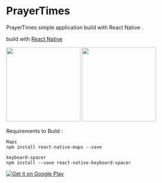 # PrayerTimes
PrayerTimes simple application build with React Native .


build with  [React Native](https://facebook.github.io/react-native/)

<img src="https://github.com/gardencoder/prayertimes/raw/master/images/img_1.gif" width="200px" />
<img src="https://github.com/gardencoder/prayertimes/raw/master/images/img_2.gif" width="200px" />

Requirements to Build :

```
Maps
npm install react-native-maps --save

keyboard-spacer
npm install --save react-native-keyboard-spacer

```

<a href='https://play.google.com/store/apps/details?id=com.gardencoder.prayertimes&utm_source=global_co&utm_medium=prtnr&utm_content=Mar2515&utm_campaign=PartBadge&pcampaignid=MKT-Other-global-all-co-prtnr-py-PartBadge-Mar2515-1'><img alt='Get it on Google Play' src='https://play.google.com/intl/en_us/badges/images/generic/en_badge_web_generic.png'/></a>
